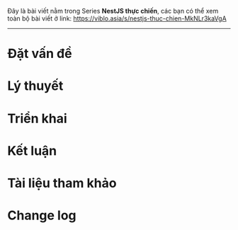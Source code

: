 Đây là bài viết nằm trong Series **NestJS thực chiến**, các bạn có thể xem toàn bộ bài viết ở link: https://viblo.asia/s/nestjs-thuc-chien-MkNLr3kaVgA

---

# Đặt vấn đề

# Lý thuyết

# Triển khai

# Kết luận

# Tài liệu tham khảo

# Change log
